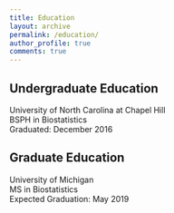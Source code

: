 ```yaml
---
title: Education
layout: archive
permalink: /education/
author_profile: true
comments: true
---
```

  
## Undergraduate Education
University of North Carolina at Chapel Hill           
BSPH in Biostatistics           
Graduated: December 2016

## Graduate Education
University of Michigan              
MS in Biostatistics             
Expected Graduation: May 2019
